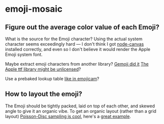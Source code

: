 # emoji-mosaic

## Figure out the average color value of each Emoji? 

What is the source for the Emoji character? Using the actual system character seems exceedingly hard — I don't think I got [node-canvas](https://github.com/Automattic/node-canvas) installed correctly, and even so I don't believe it would render the Apple Emoji system font.

Maybe extract emoji characters from another library? [Gemoji did it](https://github.com/github/gemoji/tree/master/images/emoji/unicode) [The Apple ttf library might be unlicensed](http://stackoverflow.com/questions/22337295/license-of-apple-color-emoji-ttf/22949517#22949517)?

Use a prebaked lookup table [like in emojicam](https://github.com/AlexWiles/emojicam/blob/master/emojicam/emoji-colors-jpg.js)?

## How to layout the emoji?

The Emoji should be tightly packed, laid on top of each other, and skewed angle to give it an organic vibe. To get an organic layout (rather than a grid layout) [Poisson-Disc sampling is cool](http://bl.ocks.org/mbostock/dbb02448b0f93e4c82c3), here's a [great example](http://bl.ocks.org/mbostock/19168c663618b7f07158).
